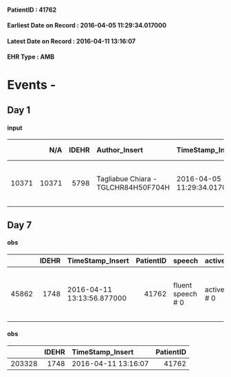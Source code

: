 
#### PatientID : 41762
#### Earliest Date on Record : 2016-04-05 11:29:34.017000
#### Latest Date on Record : 2016-04-11 13:16:07
#### EHR Type : AMB

# Events - 

## Day 1

#### input
|       |    N/A |   IDEHR | Author_Insert                       | TimeStamp_Insert           | EHRType   |   PatientID |   IDDigitalSignDocument | persone_vicine   |   Unnamed: 0_x.1 |   IDANAMNESI_SOCIALE | Patient   | FamigliaAltro   | Paziente_T   | FamigliaAltro_T   |   Non_Rilevabile_x.1 | Note_Non_Rilevabile_x.1   | opt_Problemi   | chk_contr_sintomi   | chk_competenza                                 | opt_paziente_a   | opt_famiglia_a   | opt_adeguatezza   | opt_paziente_solo   | ds_note_con                                                  | opt_presente_assente   | Presenza_minori   | Caregiver_principale   | opt_necessario   | opt_presente   | opt_risorse_ec   | opt_paziente_psi   | opt_Ins_vol   | opt_esenzione   | opt_inv_civile   |   invalidita_perc |   ds_codice_es | Needs     | Domestic partnership   | opt_disponibilita_f   | opt_indennita_acc   | opt_legge   | opt_famiglia_psi   | opt_disponibilit_paz   |
|------:|-------:|--------:|:------------------------------------|:---------------------------|:----------|------------:|------------------------:|:-----------------|-----------------:|---------------------:|:----------|:----------------|:-------------|:------------------|---------------------:|:--------------------------|:---------------|:--------------------|:-----------------------------------------------|:-----------------|:-----------------|:------------------|:--------------------|:-------------------------------------------------------------|:-----------------------|:------------------|:-----------------------|:-----------------|:---------------|:-----------------|:-------------------|:--------------|:----------------|:-----------------|------------------:|---------------:|:----------|:-----------------------|:----------------------|:--------------------|:------------|:-------------------|:-----------------------|
| 10371 |  10371 |    5798 | Tagliabue Chiara - TGLCHR84H50F704H | 2016-04-05 11:29:34.017000 | AMB       |       41762 |                  325953 | N/A              |             2964 |                 1912 | Si#1      | Si#1            | Si#1         | Si#1              |                    0 | NR                        | No#0           | controllo sintomi#0 | competenza/capacit√† assistenziale caregiver#0 | Congruenti#1     | Congruenti#1     | No#0              | No#0                | Vive assistita da due badanti che si alternano nelle 24 ore. | Presente#1             | No#0              | caregiver              | Si#1             | No#0           | Adeguate#1       | No#0               | No#0          | Si#1            | Si#1             |               100 |             48 | Clinici#0 | Badante#1              | Si#1                  | No#0                | No#0        | No#0               | Si#1                   |


## Day 7

#### obs
|       |   IDEHR | TimeStamp_Insert           |   PatientID | speech            | active_diuresis     | motor_performance                                                                                |
|------:|--------:|:---------------------------|------------:|:------------------|:--------------------|:-------------------------------------------------------------------------------------------------|
| 45862 |    1748 | 2016-04-11 13:13:56.877000 |       41762 | fluent speech # 0 | active diuresis # 0 | 40% - Patient incapacitated, it requires continuous care, bedridden for more 50% of the day # 04 |

#### obs
|        |   IDEHR | TimeStamp_Insert    |   PatientID |
|-------:|--------:|:--------------------|------------:|
| 203328 |    1748 | 2016-04-11 13:16:07 |       41762 |


